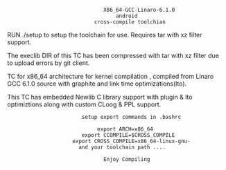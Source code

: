                                    X86_64-GCC-Linaro-6.1.0 
                                       android
                                cross-compile toolchian

RUN ./setup to setup the toolchain for use. Requires tar with xz filter support.

The execlib DIR of this TC has been compressed with tar with xz filter due to upload errors by git client.

TC for x86_64 architecture for kernel compilation , compiled from Linaro GCC 6.1.0 source with graphite and link time optimizations(lto).

This TC has embedded Newlib C library support with plugin & lto optimiztions along with custom CLoog & PPL support.


                            setup export commands in .bashrc

                                 export ARCH=x86_64
                            export CCOMPILE=$CROSS_COMPILE
                         export CROSS_COMPILE=x86_64-linux-gnu-
                           and your toolchain path ....
                          
                                   Enjoy Compiling
